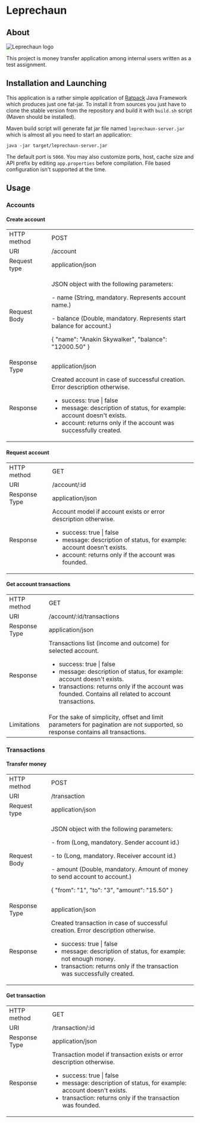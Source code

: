 # Leprechaun

## About

<img align="center" src="https://www.iconfinder.com/icons/1953329/download/png/128" alt="Leprechaun logo"/>

This project is money transfer application among internal users written as a test assignment.

## Installation and Launching

This application is a rather simple application of [Ratpack](https://ratpack.io/) Java Framework which produces
just one fat-jar. To install it from sources you just have to clone the stable version from the
repository and build it with `build.sh` script (Maven should be installed).

Maven build script will generate fat jar file named `leprechaun-server.jar` which is almost all you need to start an application:

    java -jar target/leprechaun-server.jar
	
The default port is `5060`. You may also customize ports, host, cache size and API prefix by editing
`app.properties` before compilation. File based configuration isn't supported at the time.

## Usage

### Accounts

#### Create account

<table>
    <tr>
        <td>HTTP method</td>
        <td>POST</td>
    </tr>
    <tr>
        <td>URI</td>
        <td>/account</td>
    </tr>
    <tr>
        <td>Request type</td>
        <td>application/json</td>
    </tr>
    <tr>
        <td>Request Body</td>
        <td>
            <p>JSON object with the following parameters:</p>
            <p>- name (String, mandatory. Represents account name.)</p>
            <p>- balance (Double, mandatory. Represents start balance for account.)</p>
            <p>{ "name": "Anakin Skywalker", "balance": "12000.50" }</p>
        </td>
    </tr>
    <tr>
        <td>Response Type</td>
        <td>application/json</td>
    </tr>
    <tr>
        <td>Response</td>
        <td>Created account in case of successful creation. Error description otherwise.
            <ul>
                <li>success: true | false</li>
                <li>message: description of status, for example: account doesn't exists.</li>
                <li>account: returns only if the account was successfully created.</li>
            </ul>
        </td>
    </tr>
</table>

#### Request account

<table>
    <tr>
        <td>HTTP method</td>
        <td>GET</td>
    </tr>
    <tr>
        <td>URI</td>
        <td>/account/:id</td>
    </tr>
    <tr>
        <td>Response Type</td>
        <td>application/json</td>
    </tr>
    <tr>
        <td>Response</td>
        <td>Account model if account exists or error description otherwise.
            <ul>
                <li>success: true | false</li>
                <li>message: description of status, for example: account doesn't exists.</li>
                <li>account: returns only if the account was founded.</li>
            </ul>
        </td>
    </tr>
</table>

#### Get account transactions

<table>
    <tr>
        <td>HTTP method</td>
        <td>GET</td>
    </tr>
    <tr>
        <td>URI</td>
        <td>/account/:id/transactions</td>
    </tr>
    <tr>
        <td>Response Type</td>
        <td>application/json</td>
    </tr>
    <tr>
        <td>Response</td>
        <td>Transactions list (income and outcome) for selected account.
            <ul>
                <li>success: true | false</li>
                <li>message: description of status, for example: account doesn't exists.</li>
                <li>transactions: returns only if the account was founded. Contains all related to account transactions.</li>
            </ul>
        </td>
    </tr>
    <tr>
        <td>Limitations</td>
        <td>
            For the sake of simplicity, offset and limit parameters for pagination are not supported, so response contains
            all transactions. 
        </td>
    </tr>
</table>

### Transactions

#### Transfer money

<table>
    <tr>
        <td>HTTP method</td>
        <td>POST</td>
    </tr>
    <tr>
        <td>URI</td>
        <td>/transaction</td>
    </tr>
    <tr>
        <td>Request type</td>
        <td>application/json</td>
    </tr>
    <tr>
        <td>Request Body</td>
        <td>
            <p>JSON object with the following parameters:</p>
            <p>- from (Long, mandatory. Sender account id.)</p>
            <p>- to (Long, mandatory. Receiver account id.)</p>
            <p>- amount (Double, mandatory. Amount of money to send <from> account to <to> account.)</p>
            <p>{ "from": "1", "to": "3", "amount": "15.50" }</p>
        </td>
    </tr>
    <tr>
        <td>Response Type</td>
        <td>application/json</td>
    </tr>
    <tr>
        <td>Response</td>
        <td>Created transaction in case of successful creation. Error description otherwise.
            <ul>
                <li>success: true | false</li>
                <li>message: description of status, for example: not enough money.</li>
                <li>transaction: returns only if the transaction was successfully created.</li>
            </ul>
        </td>
    </tr>
</table>

#### Get transaction

<table>
    <tr>
        <td>HTTP method</td>
        <td>GET</td>
    </tr>
    <tr>
        <td>URI</td>
        <td>/transaction/:id</td>
    </tr>
    <tr>
        <td>Response Type</td>
        <td>application/json</td>
    </tr>
    <tr>
        <td>Response</td>
        <td>Transaction model if transaction exists or error description otherwise.
            <ul>
                <li>success: true | false</li>
                <li>message: description of status, for example: account doesn't exists.</li>
                <li>transaction: returns only if the transaction was founded.</li>
            </ul>
        </td>
    </tr>
</table>